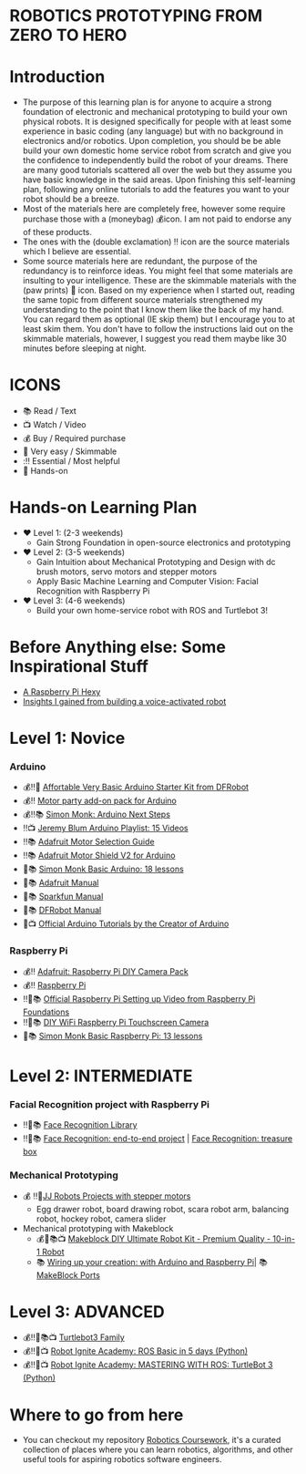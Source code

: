 # ROBOTICS PROTOTYPING FROM ZERO TO HERO

# Introduction
- The purpose of this learning plan is for anyone to acquire a strong foundation of electronic and mechanical prototyping to build your own physical robots. It is designed specifically for people with at least some experience in basic coding (any language) but with no background in electronics and/or robotics. Upon completion, you should be be able build your own domestic home service robot from scratch and give you the confidence to independently build the robot of your dreams. There are many good tutorials scattered all over the web but they assume you have basic knowledge in the said areas. Upon finishing this self-learning plan, following any online tutorials to add the features you want to your robot should be a breeze. 
- Most of the materials here are completely free, however some require purchase those with a (moneybag) :moneybag:icon. I am not paid to endorse any of these products. 
- The ones with the (double exclamation) :bangbang: icon are the source materials which I believe are essential. 
- Some source materials here are redundant, the purpose of the redundancy is to reinforce ideas. You might feel that some materials are insulting to your intelligence. These are the skimmable materials with the (paw prints) :paw_prints: icon. Based on my experience when I started out, reading the same topic from different source materials strengthened my understanding to the point that I know them like the back of my hand. You can regard them as optional (IE skip them) but I encourage you to at least skim them. You don't have to follow the instructions laid out on the skimmable materials, however, I suggest you read them maybe like 30 minutes before sleeping at night.

# ICONS 
- :books: Read / Text
- :tv: Watch / Video
- :moneybag: Buy / Required purchase
- :paw_prints: Very easy / Skimmable
- ::bangbang: Essential / Most helpful
- :wave: Hands-on

# Hands-on Learning Plan 
- :heart: Level 1: (2-3 weekends)
  - Gain Strong Foundation in open-source electronics and prototyping 
- :heart: Level 2: (3-5 weekends)
  - Gain Intuition about Mechanical Prototyping and Design with dc brush motors, servo motors and stepper motors
  - Apply Basic Machine Learning and Computer Vision: Facial Recognition with Raspberry Pi 
- :heart: Level 3: (4-6 weekends)
  - Build your own home-service robot with ROS and Turtlebot 3! 

# Before Anything else: Some Inspirational Stuff 
- [A Raspberry Pi Hexy](https://hackernoon.com/a-raspberry-pi-hexy-transcript-62533c69a566) 
- [Insights I gained from building a voice-activated robot](https://medium.freecodecamp.org/building-a-voice-activated-robot-for-an-advertising-agency-fedaa9f347d3) 

# Level 1: Novice

### Arduino 
- :moneybag::bangbang::wave: [Affortable Very Basic Arduino Starter Kit from DFRobot](https://www.dfrobot.com/product-345.html)
- :moneybag::bangbang: [Motor party add-on pack for Arduino](https://www.adafruit.com/product/171)
- :moneybag::bangbang::books: [Simon Monk: Arduino Next Steps](https://www.amazon.com/Programming-Arduino-Next-Steps-Sketches/dp/0071830251/)
- :bangbang::tv: [Jeremy Blum Arduino Playlist: 15 Videos](https://www.youtube.com/watch?v=fCxzA9_kg6s&list=PLA567CE235D39FA84)
- :bangbang::books: [Adafruit Motor Selection Guide](https://learn.adafruit.com/adafruit-motor-selection-guide?view=all)
- :bangbang::books: [Adafruit Motor Shield V2 for Arduino](https://learn.adafruit.com/adafruit-motor-shield-v2-for-arduino)
- :paw_prints::books: [Simon Monk Basic Arduino: 18 lessons](https://learn.adafruit.com/adafruit-arduino-lesson-1-blink)
- :paw_prints::books: [Adafruit Manual](http://ardx.org/src/guide/2/ARDX-EG-ADAF-PRINT.pdf)
- :paw_prints::books: [Sparkfun Manual](https://cdn.sparkfun.com/datasheets/Kits/RedBoard_SIK_3.2.pdf)
- :paw_prints::books: [DFRobot Manual](https://github.com/Arduinolibrary/DFRobot_Beginner_KIT/blob/master/DFR0100_Tutorial.pdf)
- :paw_prints::tv: [Official Arduino Tutorials by the Creator of Arduino](https://www.youtube.com/playlist?list=PLT6rF_I5kknPf2qlVFlvH47qHvqvzkknd)

### Raspberry Pi 
- :moneybag::bangbang: [Adafruit: Raspberry Pi DIY Camera Pack](https://www.adafruit.com/product/3275) 
- :moneybag::bangbang: [Raspberry Pi](https://www.adafruit.com/product/3055)
- :bangbang::paw_prints::books: [Official Raspberry Pi Setting up Video from Raspberry Pi Foundations](https://projects.raspberrypi.org/en/projects/raspberry-pi-setting-up)
- :bangbang::wave::books: [DIY WiFi Raspberry Pi Touchscreen Camera](https://learn.adafruit.com/diy-wifi-raspberry-pi-touch-cam?view=all)
- :paw_prints::books: [Simon Monk Basic Raspberry Pi: 13 lessons](https://learn.adafruit.com/adafruit-raspberry-pi-lesson-1-preparing-and-sd-card-for-your-raspberry-pi)

# Level 2: INTERMEDIATE

### Facial Recognition project with Raspberry Pi
  - :bangbang::wave::books: [Face Recognition Library](https://github.com/ageitgey/face_recognition)
  - :bangbang::wave::books: [Face Recognition: end-to-end project](https://www.hackster.io/mjrobot/real-time-face-recognition-an-end-to-end-project-a10826) | [Face Recognition: treasure box](https://learn.adafruit.com/raspberry-pi-face-recognition-treasure-box?view=all)

### Mechanical Prototyping
- :moneybag: :bangbang::wave:[JJ Robots Projects with stepper motors](https://www.jjrobots.com/projects/)
  - Egg drawer robot, board drawing robot, scara robot arm, balancing robot, hockey robot, camera slider
- Mechanical prototyping with Makeblock
  - :moneybag::wave::books::tv: [Makeblock DIY Ultimate Robot Kit - Premium Quality - 10-in-1 Robot](https://www.makeblock.com/steam-kits/mbot-ultimate) 
  - :books: [Wiring up your creation: with Arduino and Raspberry Pi](http://learn.makeblock.com/en/step-1-wiring-color-marker-show-the-modules-connection-for-correct/)| :books: [MakeBlock Ports](http://learn.makeblock.com/en/makeblock-orion/)
 
# Level 3: ADVANCED
- :moneybag::bangbang::wave::books::tv: [Turtlebot3 Family](http://emanual.robotis.com/docs/en/platform/turtlebot3/overview/)
- :moneybag::bangbang::wave::tv: [Robot Ignite Academy: ROS Basic in 5 days (Python)](http://www.theconstructsim.com/construct-learn-develop-robots-using-ros/robotigniteacademy_learnros/ros-courses-library/ros-basics-in-5-days/)
- :moneybag::bangbang::wave::tv: [Robot Ignite Academy: MASTERING WITH ROS: TurtleBot 3 (Python)](http://www.theconstructsim.com/construct-learn-develop-robots-using-ros/robotigniteacademy_learnros/ros-courses-library/mastering-with-ros-turtlebot3/)

# Where to go from here
- You can checkout my repository [Robotics Coursework](https://github.com/mithi/robotics-coursework), it's a curated collection of places where you can learn robotics, algorithms, and other useful tools for aspiring robotics software engineers.
